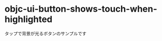 objc-ui-button-shows-touch-when-highlighted
===========================================

タップで背景が光るボタンのサンプルです
